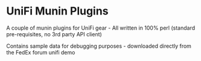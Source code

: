 UniFi Munin Plugins
===================
A couple of munin plugins for UniFi gear - All written in 100% perl (standard pre-requisites, no 3rd party API client)

Contains sample data for debugging purposes - downloaded directly from the FedEx forum unifi demo

